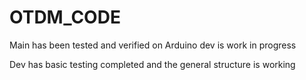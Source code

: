 # OTDM_CODE
Main has been tested and verified on Arduino
dev is work in progress


Dev has basic testing completed and the general structure is working
